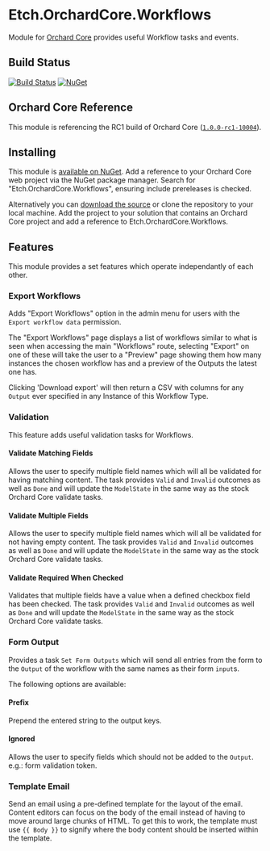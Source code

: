 # Etch.OrchardCore.Workflows

Module for [Orchard Core](https://github.com/OrchardCMS/OrchardCore) provides useful Workflow tasks and events.

## Build Status

[![Build Status](https://secure.travis-ci.org/etchuk/Etch.OrchardCore.Workflows.png?branch=master)](http://travis-ci.org/etchuk/Etch.OrchardCore.Workflows) [![NuGet](https://img.shields.io/nuget/v/Etch.OrchardCore.Workflows.svg)](https://www.nuget.org/packages/Etch.OrchardCore.Workflows)

## Orchard Core Reference

This module is referencing the RC1 build of Orchard Core ([`1.0.0-rc1-10004`](https://www.nuget.org/packages/OrchardCore.Module.Targets/1.0.0-rc1-10004)).

## Installing

This module is [available on NuGet](https://www.nuget.org/packages/Etch.OrchardCore.Workflows). Add a reference to your Orchard Core web project via the NuGet package manager. Search for "Etch.OrchardCore.Workflows", ensuring include prereleases is checked.

Alternatively you can [download the source](https://github.com/etchuk/Etch.OrchardCore.Workflows/archive/master.zip) or clone the repository to your local machine. Add the project to your solution that contains an Orchard Core project and add a reference to Etch.OrchardCore.Workflows.

## Features

This module provides a set features which operate independantly of each other.

### Export Workflows

Adds "Export Workflows" option in the admin menu for users with the `Export workflow data` permission.

The "Export Workflows" page displays a list of workflows similar to what is seen when accessing the main "Workflows" route, selecting "Export" on one of these will take the user to a "Preview" page showing them how many instances the chosen workflow has and a preview of the Outputs the latest one has.

Clicking 'Download export' will then return a CSV with columns for any `Output` ever specified in any Instance of this Workflow Type.

### Validation

This feature adds useful validation tasks for Workflows.

#### Validate Matching Fields

Allows the user to specify multiple field names which will all be validated for having matching content. The task provides `Valid` and `Invalid` outcomes as well as `Done` and will update the `ModelState` in the same way as the stock Orchard Core validate tasks.

#### Validate Multiple Fields

Allows the user to specify multiple field names which will all be validated for not having empty content. The task provides `Valid` and `Invalid` outcomes as well as `Done` and will update the `ModelState` in the same way as the stock Orchard Core validate tasks.

#### Validate Required When Checked

Validates that multiple fields have a value when a defined checkbox field has been checked. The task provides `Valid` and `Invalid` outcomes as well as `Done` and will update the `ModelState` in the same way as the stock Orchard Core validate tasks.

### Form Output

Provides a task `Set Form Outputs` which will send all entries from the form to the `Output` of the workflow with the same names as their form `input`s.

The following options are available:

#### Prefix

Prepend the entered string to the output keys.

#### Ignored

Allows the user to specify fields which should not be added to the `Output`. e.g.: form validation token.

### Template Email

Send an email using a pre-defined template for the layout of the email. Content editors can focus on the body of the email instead of having to move around large chunks of HTML. To get this to work, the template must use `{{ Body }}` to signify where the body content should be inserted within the template.